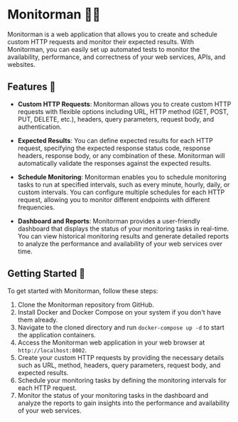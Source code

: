 # Monitorman 🕵️‍♂️

Monitorman is a web application that allows you to create and schedule custom HTTP requests and monitor their expected results. With Monitorman, you can easily set up automated tests to monitor the availability, performance, and correctness of your web services, APIs, and websites.

## Features 🚀

- **Custom HTTP Requests**: Monitorman allows you to create custom HTTP requests with flexible options including URL, HTTP method (GET, POST, PUT, DELETE, etc.), headers, query parameters, request body, and authentication.

- **Expected Results**: You can define expected results for each HTTP request, specifying the expected response status code, response headers, response body, or any combination of these. Monitorman will automatically validate the responses against the expected results.

- **Schedule Monitoring**: Monitorman enables you to schedule monitoring tasks to run at specified intervals, such as every minute, hourly, daily, or custom intervals. You can configure multiple schedules for each HTTP request, allowing you to monitor different endpoints with different frequencies.

- **Dashboard and Reports**: Monitorman provides a user-friendly dashboard that displays the status of your monitoring tasks in real-time. You can view historical monitoring results and generate detailed reports to analyze the performance and availability of your web services over time.

## Getting Started 🚀

To get started with Monitorman, follow these steps:

1. Clone the Monitorman repository from GitHub.
2. Install Docker and Docker Compose on your system if you don't have them already.
3. Navigate to the cloned directory and run `docker-compose up -d` to start the application containers.
4. Access the Monitorman web application in your web browser at `http://localhost:8002`.
5. Create your custom HTTP requests by providing the necessary details such as URL, method, headers, query parameters, request body, and expected results.
6. Schedule your monitoring tasks by defining the monitoring intervals for each HTTP request.
7. Monitor the status of your monitoring tasks in the dashboard and analyze the reports to gain insights into the performance and availability of your web services.